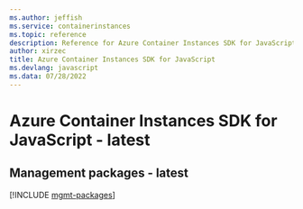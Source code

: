 ```yaml
---
ms.author: jeffish
ms.service: containerinstances
ms.topic: reference
description: Reference for Azure Container Instances SDK for JavaScript
author: xirzec
title: Azure Container Instances SDK for JavaScript
ms.devlang: javascript
ms.data: 07/28/2022
---
```

# Azure Container Instances SDK for JavaScript - latest

## Management packages - latest
[!INCLUDE [mgmt-packages](container-instances-mgmt-index.md)]